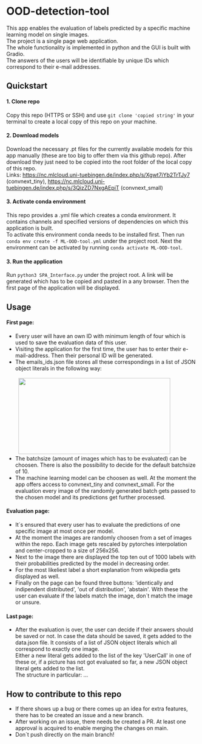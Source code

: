 # OOD-detection-tool

This app enables the evaluation of labels predicted by a specific machine learning model on single images. \
The project is a single page web application. \
The whole functionality is implemented in python and the GUI is built with Gradio. \
The answers of the users will be identifiable by unique IDs which correspond to their e-mail addresses.

## Quickstart

#### 1. Clone repo 
Copy this repo (HTTPS or SSH) and use `git clone 'copied string'` in your terminal to create a local copy of this repo on your machine.

#### 2. Download models
Download the necessary .pt files for the currently available models for this app manually (these are too big to offer them via this github repo). After download they just need to be copied into the root folder of the local copy of this repo. \
Links: https://nc.mlcloud.uni-tuebingen.de/index.php/s/Xgwt7iYb2TrTJy7 (convnext_tiny), https://nc.mlcloud.uni-tuebingen.de/index.php/s/3QizZD7NxgAEpiT (convnext_small)

#### 3. Activate conda environment
This repo provides a .yml file which creates a conda environment. It contains channels and specified versions of dependencies on which this application is built. \
To activate this environment conda needs to be installed first. Then run `conda env create -f ML-OOD-tool.yml` under the project root. Next the environment can be activated by running `conda activate ML-OOD-tool`.

#### 3. Run the application
Run `python3 SPA_Interface.py` under the project root. A link will be generated which has to be copied and pasted in a any browser. Then the first page of the application will be displayed.

## Usage

#### First page:
- Every user will have an own ID with minimum length of four which is used to save the evaluation data of this user.
- Visiting the application for the first time, the user has to enter their e-mail-address. Then their personal ID will be generated.
- The emails_ids.json file stores all these correspondings in a list of JSON object literals in the following way: \
&nbsp; \
&nbsp; <img src="https://github.com/ML-Team-Projekt/OOD-detection-tool/assets/116190225/29fbb308-e2fb-4cd9-816f-4cb3fba34e9c)" width="400" height="200">
- The batchsize (amount of images which has to be evaluated) can be choosen. There is also the possibility to decide for the default batchsize of 10.
- The machine learning model can be choosen as well. At the moment the app offers access to convnext_tiny and convnext_small. For the evaluation every image of the randomly generated batch gets passed to the chosen model and its predictions get further processed. 

#### Evaluation page:
- It´s ensured that every user has to evaluate the predictions of one specific image at most once per model.
- At the moment the images are randomly choosen from a set of images within the repo. Each image gets rescaled by pytorches interpolation and center-cropped to a size of 256x256.
-  Next to the image there are displayed the top ten out of 1000 labels with their probabilities predicted by the model in decreasing order.
-  For the most likeliest label a short explanation from wikipedia gets displayed as well.
-  Finally on the page can be found three buttons: 'identically and indipendent distributed', 'out of distribution', 'abstain'. With these the user can evaluate if the labels match the image, don´t match the image or unsure.

#### Last page:
- After the evaluation is over, the user can decide if their answers should be saved or not. In case the data should be saved, it gets added to the data.json file. It consists of a list of JSON object literals which all correspond to exactly one image. \
Either a new literal gets added to the list of the key 'UserCall' in one of these or, if a picture has not got evaluated so far, a new JSON object literal gets added to the list. \
The structure in particular: ...

## How to contribute to this repo
- If there shows up a bug or there comes up an idea for extra features, there has to be created an issue and a new branch.
- After working on an issue, there needs be created a PR. At least one approval is acquired to enable merging the changes on main.
- Don´t push directly on the main branch!
